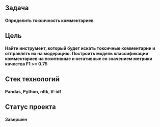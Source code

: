 ## Задача
#### Определить токсичность комментариев

## Цель
#### Найти инструмент, который будет искать токсичные комментарии и отправлять их на модерацию. Построить модель классификации комментариев на позитивные и негативные со значением метрики качества F1 >= 0.75

## Стек технологий
#### Pandas, Python, nltk, tf-idf

## Статус проекта
#### Завершен
